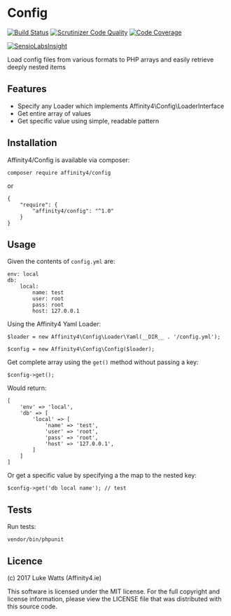 # Config

[![Build Status](https://travis-ci.org/affinity4/config.svg?branch=master)](https://travis-ci.org/affinity4/config) 
[![Scrutinizer Code Quality](https://scrutinizer-ci.com/g/affinity4/config/badges/quality-score.png?b=master)](https://scrutinizer-ci.com/g/affinity4/config/?branch=master)
[![Code Coverage](https://scrutinizer-ci.com/g/affinity4/config/badges/coverage.png?b=master)](https://scrutinizer-ci.com/g/affinity4/config/?branch=master)

[![SensioLabsInsight](https://insight.sensiolabs.com/projects/eeaec411-8edf-44f8-ad33-00c25384bc52/big.png)](https://insight.sensiolabs.com/projects/eeaec411-8edf-44f8-ad33-00c25384bc52)

Load config files from various formats to PHP arrays and easily retrieve deeply nested items

## Features

- Specify any Loader which implements Affinity4\Config\LoaderInterface
- Get entire array of values
- Get specific value using simple, readable pattern
 
## Installation
Affinity4/Config is available via composer:

`composer require affinity4/config`

or

```
{
    "require": {
        "affinity4/config": "^1.0"
    }
}
```

## Usage

Given the contents of `config.yml` are:

```
env: local
db:
    local:
        name: test
        user: root
        pass: root
        host: 127.0.0.1
```

Using the Affinity4 Yaml Loader:

```
$loader = new Affinity4\Config\Loader\Yaml(__DIR__ . '/config.yml');

$config = new Affinity4\Config\Config($loader);
```

Get complete array using the `get()` method without passing a key:

```
$config->get();
```

Would return:

```
[
    'env' => 'local',
    'db' => [
        'local' => [
            'name' => 'test',
            'user' => 'root',
            'pass' => 'root',
            'host' => '127.0.0.1',
        ]
    ]
]
```

Or get a specific value by specifying a the map to the nested key:

```
$config->get('db local name'); // test
```

## Tests

Run tests:

```
vendor/bin/phpunit
```

## Licence
(c) 2017 Luke Watts (Affinity4.ie)

This software is licensed under the MIT license. For the
full copyright and license information, please view the
LICENSE file that was distributed with this source code.

